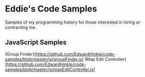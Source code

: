# Eddie's Code Samples
Samples of my programming history for those interested in hiring or contracting me.

## JavaScript Samples
(Group Finder)[https://github.com/EdwardHinkle/code-samples/blob/master/js/groupFinder.js]
(Map Edit Controller)[https://github.com/EdwardHinkle/code-samples/blob/master/js/mapEditController.js]
